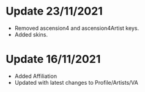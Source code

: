# Update 23/11/2021

- Removed ascension4 and ascension4Artist keys.
- Added skins.

# Update 16/11/2021

- Added Affiliation
- Updated with latest changes to Profile/Artists/VA
